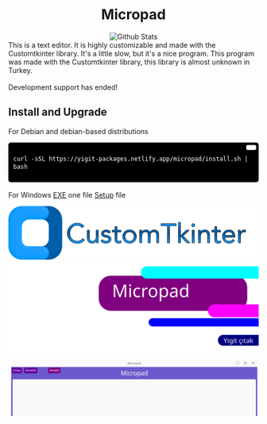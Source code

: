 
<div align="center">
  
  # Micropad
  
  <a>
    <img src="https://github.com/SabanGnc/SabanGnc/assets/139702707/cc75e47a-eda0-498f-bc38-1a9a3e6ea37c" alt="Github Stats" width="1200">
  </a>
<br>
</div>
This is a text editor. It is highly customizable and made with the Customtkinter library. It's a little slow, but it's a nice program. This program was made with the Customtkinter library, this library is almost unknown in Turkey.
<br>
<br>
Development support has ended!

## Install and Upgrade
For Debian and debian-based distributions
<div style="background-color:#000; color:#fff; padding:10px; border-radius:5px; position:relative;">
  <button style="position:absolute; top:5px; right:5px; background-color:#fff; border:none; color:#000; padding:5px 10px; border-radius:3px;" onclick="navigator.clipboard.writeText('curl -sSL https://yigit-packages.netlify.app/micropad/install.sh | bash')"></button>
  <pre><code>curl -sSL https://yigit-packages.netlify.app/micropad/install.sh | bash</code></pre>
</div>
<br>
For Windows
<a href="https://github.com/YigitC7/Micropad/releases/download/1.1/Micropad.exe">EXE</a> one file
<a href="https://github.com/YigitC7/Micropad/releases/download/1.1/Micropad-setup64.exe">Setup</a> file

[![CTk](img/ctk.png)](https://customtkinter.tomschimansky.com/)
<br>
![kapak](img/kapak.png)


